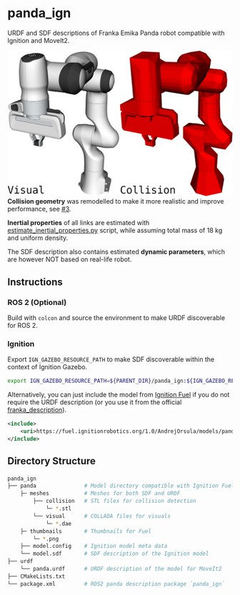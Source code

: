 # panda_ign

URDF and SDF descriptions of Franka Emika Panda robot compatible with Ignition and MoveIt2.

![panda](panda/thumbnails/2.png)
**Collision geometry** was remodelled to make it more realistic and improve performance, see [#3](https://github.com/AndrejOrsula/panda_ign/pull/3).

**Inertial properties** of all links are estimated with [estimate_inertial_properties.py](scripts/estimate_inertial_properties.py) script, while assuming total mass of 18 kg and uniform density.

The SDF description also contains estimated **dynamic parameters**, which are however NOT based on real-life robot.

## Instructions

### ROS 2 (Optional)

Build with `colcon` and source the environment to make URDF discoverable for ROS 2.

### Ignition

Export `IGN_GAZEBO_RESOURCE_PATH` to make SDF discoverable within the context of Ignition Gazebo.

```bash
export IGN_GAZEBO_RESOURCE_PATH=${PARENT_DIR}/panda_ign:${IGN_GAZEBO_RESOURCE_PATH}
```

Alternatively, you can just include the model from [Ignition Fuel](https://app.ignitionrobotics.org/AndrejOrsula/fuel/models/panda) if you do not require the URDF description (or you use it from the official [franka_description](https://github.com/frankaemika/franka_ros)).

```xml
<include>
    <uri>https://fuel.ignitionrobotics.org/1.0/AndrejOrsula/models/panda</uri>
</include>
```

## Directory Structure

```bash
panda_ign
├── panda               # Model directory compatible with Ignition Fuel
    ├─ meshes           # Meshes for both SDF and URDF
        ├── collision   # STL files for collision detection
            └─ *.stl
        └── visual      # COLLADA files for visuals
            └─ *.dae
    ├─ thumbnails       # Thumbnails for Fuel
        └─ *.png
    ├── model.config    # Ignition model meta data
    └── model.sdf       # SDF description of the Ignition model
├── urdf
    └── panda.urdf      # URDF description of the model for MoveIt2
├── CMakeLists.txt
└── package.xml         # ROS2 panda description package `panda_ign`
```
